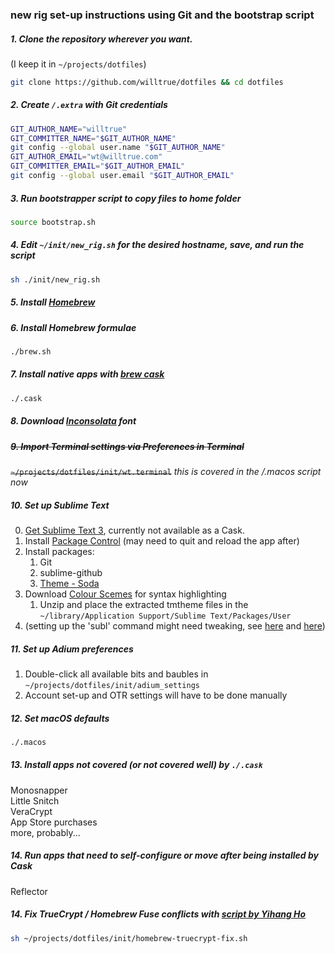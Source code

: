 ### new rig set-up instructions using Git and the bootstrap script

##### 1. Clone the repository wherever you want. 
(I keep it in `~/projects/dotfiles`)
```bash
git clone https://github.com/willtrue/dotfiles && cd dotfiles
```  

##### 2. Create `/.extra` with Git credentials
```bash
GIT_AUTHOR_NAME="willtrue"
GIT_COMMITTER_NAME="$GIT_AUTHOR_NAME"
git config --global user.name "$GIT_AUTHOR_NAME"
GIT_AUTHOR_EMAIL="wt@willtrue.com"
GIT_COMMITTER_EMAIL="$GIT_AUTHOR_EMAIL"
git config --global user.email "$GIT_AUTHOR_EMAIL"
```

##### 3. Run bootstrapper script to copy files to home folder
```bash
source bootstrap.sh
```
##### 4. Edit `~/init/new_rig.sh` for the desired hostname, save, and run the script
```bash
sh ./init/new_rig.sh
```

##### 5. Install [Homebrew](http://brew.sh/)

##### 6. Install Homebrew formulae
```bash
./brew.sh
```

##### 7. Install native apps with [brew cask](https://github.com/phinze/homebrew-cask)
```bash
./.cask
```

##### 8. Download [Inconsolata](http://levien.com/type/myfonts/inconsolata.html) font

##### ~~9. Import Terminal settings via Preferences in Terminal~~  
~~`~/projects/dotfiles/init/wt.terminal`~~ _this is covered in the /.macos script now_

##### 10. Set up Sublime Text
0. [Get Sublime Text 3](http://www.sublimetext.com/3), currently not available as a Cask. 
1. Install [Package Control](https://sublime.wbond.net/installation) (may need to quit and reload the app after)
2. Install packages:
	1. Git
	2. sublime-github
	3. [Theme - Soda](https://github.com/buymeasoda/soda-theme/)
3. Download [Colour Scemes](http://buymeasoda.github.com/soda-theme/extras/colour-schemes.zip) for syntax highlighting
	1. Unzip and place the extracted tmtheme files in the `~/library/Application Support/Sublime Text/Packages/User`
4. (setting up the 'subl' command might need tweaking, see [here](https://gist.github.com/artero/1236170) and [here](http://www.sublimetext.com/docs/2/osx_command_line.html))

##### 11. Set up Adium preferences
1. Double-click all available bits and baubles in `~/projects/dotfiles/init/adium_settings`
2. Account set-up and OTR settings will have to be done manually

##### 12. Set macOS defaults
```bash
./.macos
```

##### 13. Install apps not covered (or not covered well) by `./.cask`  
Monosnapper  
Little Snitch  
VeraCrypt    
App Store purchases  
more, probably...  

##### 14. Run apps that need to self-configure or move after being installed by Cask
Reflector

##### 14. Fix TrueCrypt / Homebrew Fuse conflicts with [script by Yihang Ho](http://www.yihangho.com/homebrew-and-truecrypt/)
```bash
sh ~/projects/dotfiles/init/homebrew-truecrypt-fix.sh
```

